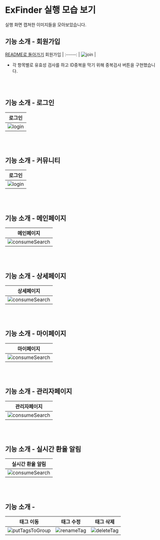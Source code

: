 # ExFinder 실행 모습 보기
실행 화면 캡쳐한 이미지들을 모아보았습니다.
    
## 기능 소개 - 회원가입
<a href="https://github.com/leewonbin/test?tab=readme-ov-file#%EC%A3%BC%EC%9A%94-%EA%B8%B0%EB%8A%A5">README로 돌아가기</a>
회원가입  | 
:-----: |
![join](https://github.com/user-attachments/assets/6977bbd7-842d-49a3-a103-98e03bfba260) |
- 각 항목별로 유효성 검사를 하고 ID중복을 막기 위해 중복검사 버튼을 구현했습니다.

<br/><br/>

## 기능 소개 - 로그인
로그인 | 
:-----:|
![login](https://github.com/user-attachments/assets/bfa186bc-27b1-4354-bd49-8f2c480a7e91) |

<br/><br/>

## 기능 소개 - 커뮤니티
로그인 | 
:-----:|
![login](https://github.com/user-attachments/assets/a1368759-589d-4d77-9375-b36e39e08d20) |

<br/><br/>

## 기능 소개 - 메인페이지
메인페이지 | 
:-----:|
![consumeSearch](https://user-images.githubusercontent.com/60867063/172382714-6aefe836-cb68-4e11-af22-1e166b8f4ca4.gif) |

<br/><br/>

## 기능 소개 - 상세페이지
상세페이지 | 
:-----:|
![consumeSearch](https://user-images.githubusercontent.com/60867063/172382714-6aefe836-cb68-4e11-af22-1e166b8f4ca4.gif) |

<br/><br/>

## 기능 소개 - 마이페이지
마이페이지 | 
:-----:|
![consumeSearch](https://user-images.githubusercontent.com/60867063/172382714-6aefe836-cb68-4e11-af22-1e166b8f4ca4.gif) |

<br/><br/>

## 기능 소개 - 관리자페이지
관리자페이지 | 
:-----:|
![consumeSearch](https://user-images.githubusercontent.com/60867063/172382714-6aefe836-cb68-4e11-af22-1e166b8f4ca4.gif) |

<br/><br/>

## 기능 소개 - 실시간 환율 알림
실시간 환율 알림 | 
:-----:|
![consumeSearch](https://user-images.githubusercontent.com/60867063/172382714-6aefe836-cb68-4e11-af22-1e166b8f4ca4.gif) |

<br/><br/>

## 기능 소개 - 
태그 이동 | 태그 수정 | 태그 삭제 
:-----:|:-----:|:-----:
![putTagsToGroup](https://user-images.githubusercontent.com/60867063/172386625-4328f514-e3dc-4fd2-9d99-ad123d537cd2.gif)    |   ![renameTag](https://user-images.githubusercontent.com/60867063/172386931-c3c949b0-f14f-4c85-9f8e-1b80303734db.gif) |   ![deleteTag](https://user-images.githubusercontent.com/60867063/172387059-4b61a6ea-8d3c-4114-9843-66dd24d6982d.gif)


